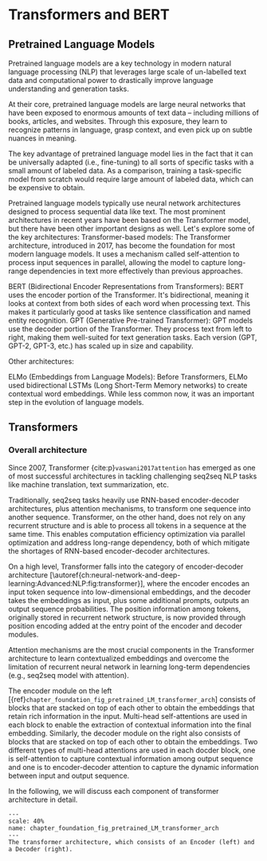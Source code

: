 # Transformers and BERT

## Pretrained Language Models

Pretrained language models are a key technology in modern natural language processing (NLP) that leverages large scale of un-labelled text data and computational power to drastically improve language understanding and generation tasks.

At their core, pretrained language models are large neural networks that have been exposed to enormous amounts of text data – including millions of books, articles, and websites. Through this exposure, they learn to recognize patterns in language, grasp context, and even pick up on subtle nuances in meaning.

The key advantage of pretrained language model lies in the fact that it can be universally adapted (i.e., fine-tuning) to all sorts of specific tasks with a small amount of labeled data. As a comparison, training a task-specific model from scratch would require large amount of labeled data, which can be expensive to obtain.

Pretrained language models typically use neural network architectures designed to process sequential data like text. The most prominent architectures in recent years have been based on the Transformer model, but there have been other important designs as well. Let's explore some of the key architectures:
Transformer-based models:
The Transformer architecture, introduced in 2017, has become the foundation for most modern language models. It uses a mechanism called self-attention to process input sequences in parallel, allowing the model to capture long-range dependencies in text more effectively than previous approaches.

BERT (Bidirectional Encoder Representations from Transformers):
BERT uses the encoder portion of the Transformer. It's bidirectional, meaning it looks at context from both sides of each word when processing text. This makes it particularly good at tasks like sentence classification and named entity recognition.
GPT (Generative Pre-trained Transformer):
GPT models use the decoder portion of the Transformer. They process text from left to right, making them well-suited for text generation tasks. Each version (GPT, GPT-2, GPT-3, etc.) has scaled up in size and capability.


Other architectures:

ELMo (Embeddings from Language Models):
Before Transformers, ELMo used bidirectional LSTMs (Long Short-Term Memory networks) to create contextual word embeddings. While less common now, it was an important step in the evolution of language models.

## Transformers

### Overall architecture

Since 2007, Transformer {cite:p}`vaswani2017attention` has emerged as one of most successful architectures in tackling challenging seq2seq NLP tasks like machine translation, text summarization, etc. 

Traditionally, seq2seq tasks heavily use RNN-based encoder-decoder architectures, plus attention mechanisms, to transform one sequence into another sequence. Transformer, on the other hand, does not rely on any recurrent structure and is able to process all tokens in a sequence at the same time. This enables computation efficiency optimization via parallel optimization and address long-range dependency, both of which mitigate the shortages of RNN-based encoder-decoder architectures. 

On a high level, Transformer falls into the category of encoder-decoder architecture [\autoref{ch:neural-network-and-deep-learning:Advanced:NLP:fig:transformer}], where the encoder encodes an input token sequence into low-dimensional embeddings, and the decoder takes the embeddings as input, plus some additional prompts, outputs an output sequence probabilities. The position information among tokens, originally stored in recurrent network structure, is now provided through position encoding added at the entry point of the encoder and decoder modules.  

Attention mechanisms are the most crucial components in the Transformer architecture to learn contextualized embeddings and overcome the limitation of recurrent neural network in learning long-term dependencies (e.g., seq2seq model with attention). 

The encoder module on the left [{ref}`chapter_foundation_fig_pretrained_LM_transformer_arch`] consists of blocks that are stacked on top of each other to obtain the embeddings that retain rich information in the input. Multi-head self-attentions are used in each block to enable the extraction of contextual information into the final embedding.
Similarly, the decoder module on the right also consists of blocks that are stacked on top of each other to obtain the embeddings. Two different types of multi-head attentions are used in each docder block, one is self-attention to capture contextual information among output sequence and one is to encoder-decoder attention to capture the dynamic information between input and output sequence. 

In the following, we will discuss each component of transformer architecture in detail. 


```{figure} ../img/chapter_foundation/pretrainedLM/Transformer_arch/transformer_arch.png
---
scale: 40%
name: chapter_foundation_fig_pretrained_LM_transformer_arch
---
The transformer architecture, which consists of an Encoder (left) and a Decoder (right).
```

